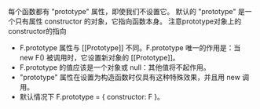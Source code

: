 每个函数都有 "prototype" 属性，即使我们不设置它。
默认的 "prototype" 是一个只有属性 constructor 的对象，它指向函数本身。
注意prototype对象上的constructor的指向

+ F.prototype 属性与 [[Prototype]] 不同。F.prototype 唯一的作用是：当 new F() 被调用时，它设置新对象的 [[Prototype]]。
+ F.prototype 的值应该是一个对象或 null：其他值将不起作用。
+ "prototype" 属性在设置为构造函数时仅具有这种特殊效果，并且用 new 调用。
+ 默认情况下 F.prototype = { constructor: F }。